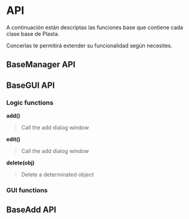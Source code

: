 # API

A continuación están descriptas las funciones base que contiene cada clase base de Plasta.

Concerlas te permitirá extender su funcionalidad según necesites.

## BaseManager API


## BaseGUI API

### Logic functions

**add()**
> Call the add dialog window

**edit()**
>Call the add dialog window

**delete(obj)**
> Delete a determinated object

### GUI functions

## BaseAdd API